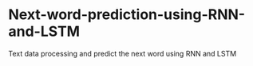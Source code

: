 # Next-word-prediction-using-RNN-and-LSTM
Text data processing and predict the next word using RNN and LSTM
